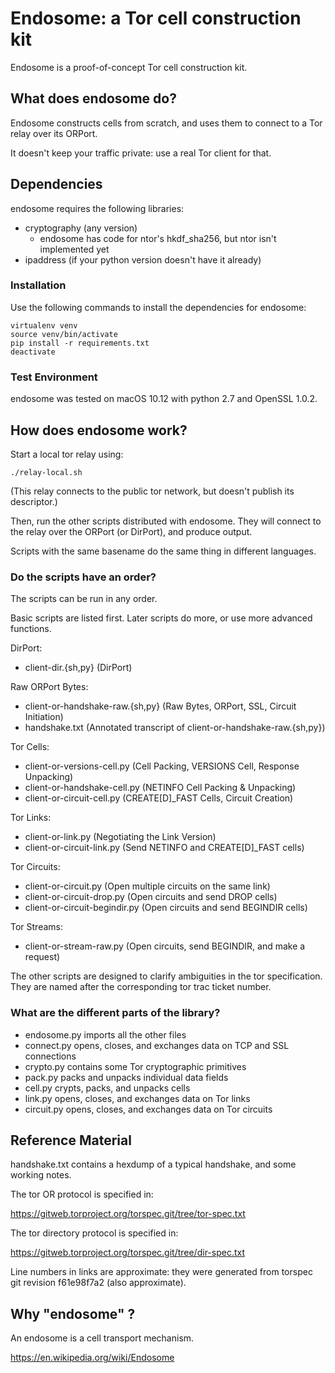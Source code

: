 # Endosome: a Tor cell construction kit

Endosome is a proof-of-concept Tor cell construction kit.

## What does endosome do?

Endosome constructs cells from scratch, and uses them to connect to a Tor
relay over its ORPort.

It doesn't keep your traffic private: use a real Tor client for that.

## Dependencies

endosome requires the following libraries:
* cryptography (any version)
  * endosome has code for ntor's hkdf_sha256, but ntor isn't implemented yet
* ipaddress (if your python version doesn't have it already)

### Installation

Use the following commands to install the dependencies for endosome:

    virtualenv venv
    source venv/bin/activate
    pip install -r requirements.txt
    deactivate

### Test Environment

endosome was tested on macOS 10.12 with python 2.7 and OpenSSL 1.0.2.

## How does endosome work?

Start a local tor relay using:

    ./relay-local.sh

(This relay connects to the public tor network, but doesn't publish its
descriptor.)

Then, run the other scripts distributed with endosome. They will connect to
the relay over the ORPort (or DirPort), and produce output.

Scripts with the same basename do the same thing in different languages.

### Do the scripts have an order?

The scripts can be run in any order.

Basic scripts are listed first.
Later scripts do more, or use more advanced functions.

DirPort:
* client-dir.{sh,py} (DirPort)

Raw ORPort Bytes:
* client-or-handshake-raw.{sh,py} (Raw Bytes, ORPort, SSL, Circuit Initiation)
* handshake.txt (Annotated transcript of client-or-handshake-raw.{sh,py})

Tor Cells:
* client-or-versions-cell.py (Cell Packing, VERSIONS Cell, Response Unpacking)
* client-or-handshake-cell.py (NETINFO Cell Packing & Unpacking)
* client-or-circuit-cell.py (CREATE[D]_FAST Cells, Circuit Creation)

Tor Links:
* client-or-link.py (Negotiating the Link Version)
* client-or-circuit-link.py (Send NETINFO and CREATE[D]_FAST cells)

Tor Circuits:
* client-or-circuit.py (Open multiple circuits on the same link)
* client-or-circuit-drop.py (Open circuits and send DROP cells)
* client-or-circuit-begindir.py (Open circuits and send BEGINDIR cells)

Tor Streams:
* client-or-stream-raw.py (Open circuits, send BEGINDIR, and make a request)

The other scripts are designed to clarify ambiguities in the tor specification.
They are named after the corresponding tor trac ticket number.

### What are the different parts of the library?

* endosome.py imports all the other files
* connect.py opens, closes, and exchanges data on TCP and SSL connections
* crypto.py contains some Tor cryptographic primitives
* pack.py packs and unpacks individual data fields
* cell.py crypts, packs, and unpacks cells
* link.py opens, closes, and exchanges data on Tor links
* circuit.py opens, closes, and exchanges data on Tor circuits

## Reference Material

handshake.txt contains a hexdump of a typical handshake, and some working
notes.

The tor OR protocol is specified in:

https://gitweb.torproject.org/torspec.git/tree/tor-spec.txt

The tor directory protocol is specified in:

https://gitweb.torproject.org/torspec.git/tree/dir-spec.txt

Line numbers in links are approximate: they were generated from torspec git
revision f61e98f7a2 (also approximate).

## Why "endosome" ?

An endosome is a cell transport mechanism.

https://en.wikipedia.org/wiki/Endosome
